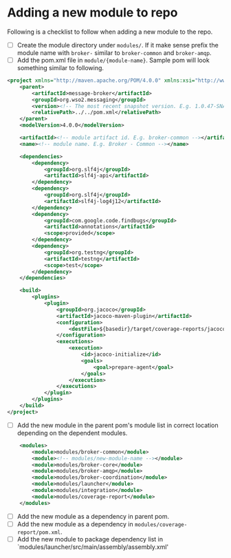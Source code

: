 # Adding a new module to repo

Following is a checklist to follow when adding a new module to the repo.

- [ ] Create the module directory under `modules/`. If it make sense prefix the module name with `broker-` similar to
 `broker-common` and `broker-amqp`.
- [ ] Add the pom.xml file in `module/{module-name}`. Sample pom will look something similar to following.
```xml
<project xmlns="http://maven.apache.org/POM/4.0.0" xmlns:xsi="http://www.w3.org/2001/XMLSchema-instance" xsi:schemaLocation="http://maven.apache.org/POM/4.0.0 http://maven.apache.org/xsd/maven-4.0.0.xsd">
    <parent>
        <artifactId>message-broker</artifactId>
        <groupId>org.wso2.messaging</groupId>
        <version><!-- The most recent snapshot version. E.g. 1.0.47-SNAPSHOT --></version>
        <relativePath>../../pom.xml</relativePath>
    </parent>
    <modelVersion>4.0.0</modelVersion>

    <artifactId><!-- module artifact id. E.g. broker-common --></artifactId>
    <name><!-- module name. E.g. Broker - Common --></name>

    <dependencies>
        <dependency>
            <groupId>org.slf4j</groupId>
            <artifactId>slf4j-api</artifactId>
        </dependency>
        <dependency>
            <groupId>org.slf4j</groupId>
            <artifactId>slf4j-log4j12</artifactId>
        </dependency>
        <dependency>
            <groupId>com.google.code.findbugs</groupId>
            <artifactId>annotations</artifactId>
            <scope>provided</scope>
        </dependency>
        <dependency>
            <groupId>org.testng</groupId>
            <artifactId>testng</artifactId>
            <scope>test</scope>
        </dependency>
    </dependencies>

    <build>
        <plugins>
            <plugin>
                <groupId>org.jacoco</groupId>
                <artifactId>jacoco-maven-plugin</artifactId>
                <configuration>
                    <destFile>${basedir}/target/coverage-reports/jacoco-unit-fix.exec</destFile>
                </configuration>
                <executions>
                    <execution>
                        <id>jacoco-initialize</id>
                        <goals>
                            <goal>prepare-agent</goal>
                        </goals>
                    </execution>
                </executions>
            </plugin>
        </plugins>
    </build>
</project>
```
- [ ] Add the new module in the parent pom's module list in correct location depending on the dependent modules.
```xml
    <modules>
        <module>modules/broker-common</module>
        <module><!-- modules/new-module-name --></module>
        <module>modules/broker-core</module>
        <module>modules/broker-amqp</module>
        <module>modules/broker-coordination</module>
        <module>modules/launcher</module>
        <module>modules/integration</module>
        <module>modules/coverage-report</module>
    </modules>
```
- [ ] Add the new module as a dependency in parent pom.
- [ ] Add the new module as a dependency in `modules/coverage-report/pom.xml`.
- [ ] Add the new module to package dependency list in `modules/launcher/src/main/assembly/assembly.xml'
